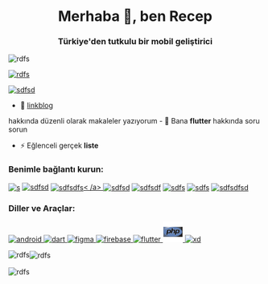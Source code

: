 <h1 align="center">Merhaba 👋, ben Recep</h1>
<h3 align="center">Türkiye'den tutkulu bir mobil geliştirici</h3>

<p align="left"> <img src=" https://komarev.com/ghpvc/?username=rdfs&label=Profile%20views&color=0e75b6&style=flat" alt="rdfs" /> </p>

<p align="left"> <a href="https:/ /github.com/ryo-ma/github-profile-trophy"><img src="https://github-profile-trophy.vercel.app/?username=rdfs" alt="rdfs" /></a > </p>

<p align="left"> <a href="https://twitter.com/sdfsd" target="blank"><img src="https://img.shields.io/twitter /follow/sdfsd?logo=twitter&style=rozet için" alt="sdfsd" /></a> </p>

- 📝 [linkblog](linkblog)

hakkında düzenli olarak makaleler yazıyorum - 💬 Bana **flutter** hakkında soru sorun

- ⚡ Eğlenceli gerçek **liste**

<h3 align="left ">Benimle bağlantı kurun:</h3>
<p align="left">
<a href="https://codepen.io/s" target="blank"><img align="center" src="https://raw.githubusercontent.com/rahuldkjain /github-profile-readme-generator/master/src/images/icons/Social/codepen.svg" alt="s" height="30" width="40" /></a>
<a href="https ://twitter.com/sdfsd" target="boş"><img hizalama="merkez" src="https://raw.githubusercontent.com/rahuldkjain/github-profile-readme-generator/master/src/images /icons/Social/twitter.svg" alt="sdfsd" height="30" width="40" /></a>
<a href="https://linkedin.com/in/sdfsdfs" target=" boş"><img align="center" src="https://raw.githubusercontent.com/rahuldkjain/github-profile-readme-generator/master/src/images/icons/Social/linked-in-alt.svg" alt="sdfsdfs" height="30" width="40" />< /a>
<a href="https://fb.com/sdfsd" target="boş"><img align="center" src="https://raw.githubusercontent.com/rahuldkjain/github-profile-readme-generator /master/src/images/icons/Social/facebook.svg" alt="sdfsd" height="30" width="40" /></a>
<a href="https://instagram.com/sdfsdf " target="boş"><img align="center" src="https://raw.githubusercontent.com/rahuldkjain/github-profile-readme-generator/master/src/images/icons/Social/instagram.svg " alt="sdfsdf" height="30" width="40" /></a>
<a href="https://medium.com/sdfs" target="blank"><img align="center" src="https://raw.githubusercontent.com/rahuldkjain/github-profile-readme-generator/master/src/images/icons/Social/medium.svg" alt="sdfs" height="30" width="40" /></a>
<a href="https://www.youtube.com/c/sdfs" target="boş"><img align="center" src="https://raw.githubusercontent.com/rahuldkjain/github-profile -readme-generator/master/src/images/icons/Social/youtube.svg" alt="sdfs" height="30" width="40" /></a>
<a href="https://discord .gg/sdfsdfsd" target="boş"><img align="center" src="https://raw.githubusercontent.com/rahuldkjain/github-profile-readme-generator/master/src/images/icons/Social /discord.svg" alt="sdfsdfsd" height="30" width="40" /></a>
</p>

<h3 align="left">Diller ve Araçlar:</h3>
<p align="left"> <a href="https://developer.android.com" target="_blank"> <img src="https://raw.githubusercontent.com/devicons/devicon/master/ simgeler/android/android-orijinal-wordmark.svg" alt="android" width="40" height="40"/> </a> <a href="https://dart.dev" target="_blank "> <img src="https://www.vectorlogo.zone/logos/dartlang/dartlang-icon.svg" alt="dart" width="40" height="40"/> </a> <a href="https://www.figma.com/" target="_blank"> <img src="https://www.vectorlogo.zone/logos/figma/figma-icon.svg" alt="figma" genişlik = "40"height="40"/> </a> <a href="https://firebase.google.com/" target="_blank"> <img src="https://www.vectorlogo.zone/logos/ firebase/firebase-icon.svg" alt="firebase" width="40" height="40"/> </a> <a href="https://flutter.dev" target="_blank"> <img src="https://www.vectorlogo.zone/logos/flutterio/flutterio-icon.svg" alt="flutter" width="40" height="40"/> </a> <a href="https ://www.php.net" target="_blank"> <img src="https://raw.githubusercontent.com/devicons/devicon/master/icons/php/php-original.svg" alt="php " genişlik="40" height="40"/> </a> <a href="https://www.adobe.com/products/xd.html" target="_blank"> <img src="https://cdn .worldvectorlogo.com/logos/adobe-xd.svg" alt="xd" width="40" height="40"/> </a> </p>

<p><img align="left" src="https://github-readme-stats.vercel.app/api/top-langs?username=rdfs&show_icons=true&locale=tr&layout=compact" alt="rdfs" /> </p>

<p> <img align="center" src="https://github-readme-stats.vercel.app/api?username=rdfs&show_icons=true&locale=en" alt="rdfs" /> </p>

<p><img align="center" src="https://github-readme-streak-stats.herokuapp.com/?user=rdfs&" alt="rdfs" /></p>
